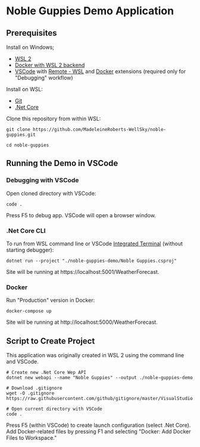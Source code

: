 # Noble Guppies Demo Application

## Prerequisites

Install on Windows;

- [WSL 2](https://docs.microsoft.com/en-us/windows/wsl/install-win10)
- [Docker with WSL 2 backend](https://docs.docker.com/docker-for-windows/wsl/)
- [VSCode](https://code.visualstudio.com/) with [Remote - WSL](https://marketplace.visualstudio.com/items?itemName=ms-vscode-remote.remote-wsl) and [Docker](https://marketplace.visualstudio.com/items?itemName=ms-azuretools.vscode-docker) extensions (required only for "Debugging" workflow)

Install on WSL:

- [Git](https://git-scm.com/download/linux)
- [.Net Core](https://docs.microsoft.com/en-us/dotnet/core/install/linux)

Clone this repository from within WSL:

```
git clone https://github.com/MadeleineRoberts-WellSky/noble-guppies.git

cd noble-guppies
```

## Running the Demo in VSCode

### Debugging with VSCode

Open cloned directory with VSCode:

```
code .
```

Press F5 to debug app.  VSCode will open a browser window.

### .Net Core CLI

To run from WSL command line or VSCode [Integrated Terminal](https://code.visualstudio.com/docs/editor/integrated-terminal) (without starting debugger):

```
dotnet run --project "./noble-guppies-demo/Noble Guppies.csproj"
```

Site will be running at https://localhost:5001/WeatherForecast.

### Docker

Run "Production" version in Docker:

```
docker-compose up
```

Site will be running at http://localhost:5000/WeatherForecast.

## Script to Create Project

This application was originally created in WSL 2 using the command line and VSCode.

```
# Create new .Net Core Wep API
dotnet new webapi --name "Noble Guppies" --output ./noble-guppies-demo

# Download .gitignore
wget -O .gitignore https://raw.githubusercontent.com/github/gitignore/master/VisualStudio.gitignore

# Open current directory with VSCode
code .
```

Press F5 (within VSCode) to create launch configuration (select .Net Core).  Add Docker-related files by pressing F1 and selecting "Docker: Add Docker Files to Workspace."
